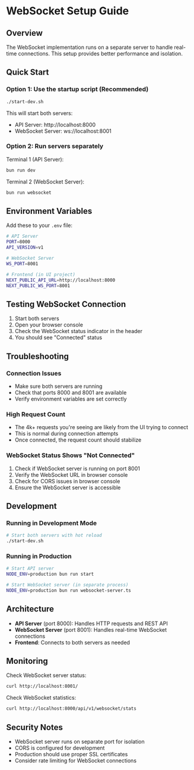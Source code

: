 # WebSocket Setup Guide

## Overview

The WebSocket implementation runs on a separate server to handle real-time connections. This setup provides better performance and isolation.

## Quick Start

### Option 1: Use the startup script (Recommended)

```bash
./start-dev.sh
```

This will start both servers:

- API Server: http://localhost:8000
- WebSocket Server: ws://localhost:8001

### Option 2: Run servers separately

Terminal 1 (API Server):

```bash
bun run dev
```

Terminal 2 (WebSocket Server):

```bash
bun run websocket
```

## Environment Variables

Add these to your `.env` file:

```bash
# API Server
PORT=8000
API_VERSION=v1

# WebSocket Server
WS_PORT=8001

# Frontend (in UI project)
NEXT_PUBLIC_API_URL=http://localhost:8000
NEXT_PUBLIC_WS_PORT=8001
```

## Testing WebSocket Connection

1. Start both servers
2. Open your browser console
3. Check the WebSocket status indicator in the header
4. You should see "Connected" status

## Troubleshooting

### Connection Issues

- Make sure both servers are running
- Check that ports 8000 and 8001 are available
- Verify environment variables are set correctly

### High Request Count

- The 4k+ requests you're seeing are likely from the UI trying to connect
- This is normal during connection attempts
- Once connected, the request count should stabilize

### WebSocket Status Shows "Not Connected"

1. Check if WebSocket server is running on port 8001
2. Verify the WebSocket URL in browser console
3. Check for CORS issues in browser console
4. Ensure the WebSocket server is accessible

## Development

### Running in Development Mode

```bash
# Start both servers with hot reload
./start-dev.sh
```

### Running in Production

```bash
# Start API server
NODE_ENV=production bun run start

# Start WebSocket server (in separate process)
NODE_ENV=production bun run websocket-server.ts
```

## Architecture

- **API Server** (port 8000): Handles HTTP requests and REST API
- **WebSocket Server** (port 8001): Handles real-time WebSocket connections
- **Frontend**: Connects to both servers as needed

## Monitoring

Check WebSocket server status:

```bash
curl http://localhost:8001/
```

Check WebSocket statistics:

```bash
curl http://localhost:8000/api/v1/websocket/stats
```

## Security Notes

- WebSocket server runs on separate port for isolation
- CORS is configured for development
- Production should use proper SSL certificates
- Consider rate limiting for WebSocket connections
